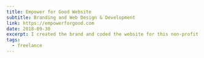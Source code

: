 ```yaml
---
title: Empower for Good Website
subtitle: Branding and Web Design & Development
link: https://empowerforgood.com
date: 2018-09-30
excerpt: I created the brand and coded the website for this non-profit consultancy.
tags:
  - freelance
---
```

